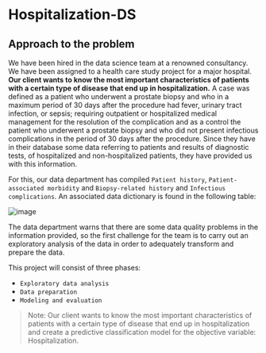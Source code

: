 # **Hospitalization-DS**

## **Approach to the problem**

We have been hired in the data science team at a renowned consultancy. We have been assigned to a health care study project for a major hospital. **Our client wants to know the most important characteristics of patients with a certain type of disease that end up in hospitalization.** A case was defined as a patient who underwent a prostate biopsy and who in a maximum period of 30 days after the procedure had fever, urinary tract infection, or sepsis; requiring outpatient or hospitalized medical management for the resolution of the complication and as a control the patient who underwent a prostate biopsy and who did not present infectious complications in the period of 30 days after the procedure. Since they have in their database some data referring to patients and results of diagnostic tests, of hospitalized and non-hospitalized patients, they have provided us with this information.

For this, our data department has compiled `Patient history`, `Patient-associated morbidity` and `Biopsy-related history` and `Infectious complications`. An associated data dictionary is found in the following table:

![image](https://user-images.githubusercontent.com/118769777/220240501-8c21461d-2de5-495b-954e-10fb9bf38014.png)

The data department warns that there are some data quality problems in the information provided, so the first challenge for the team is to carry out an exploratory analysis of the data in order to adequately transform and prepare the data.

This project will consist of three phases:

- `Exploratory data analysis`
- `Data preparation`
- `Modeling and evaluation`

>Note: Our client wants to know the most important characteristics of patients with a certain type of disease that end up in hospitalization and create a predictive classification model for the objective variable: Hospitalization.